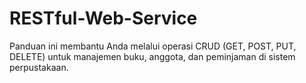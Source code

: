 # RESTful-Web-Service
Panduan ini membantu Anda melalui operasi CRUD (GET, POST, PUT, DELETE) untuk manajemen buku, anggota, dan peminjaman di sistem perpustakaan.
